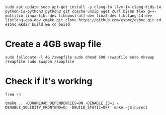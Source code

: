 `sudo apt update
sudo apt-get install -y clang-14 llvm-14 clang-tidy-14 python-is-python3 python3 git ccache unzip wget curl bison flex g++-multilib linux-libc-dev libboost-all-dev libz3-dev libclang-14-dev libclang-cpp-dev cmake
git clone https://github.com/esbmc/esbmc.git
cd esbmc
mkdir build && cd build`

# Create a 4GB swap file

`sudo fallocate -l 4G /swapfile
sudo chmod 600 /swapfile
sudo mkswap /swapfile
sudo swapon /swapfile`

# Check if it's working
`free -h`  

`cmake .. -DDOWNLOAD_DEPENDENCIES=ON -DENABLE_Z3=1 -DENABLE_SOLIDITY_FRONTEND=On -DBUILD_STATIC=OFF 
make -j$(nproc)`

